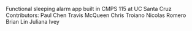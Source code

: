 Functional sleeping alarm app built in CMPS 115 at UC Santa Cruz
Contributors:
Paul Chen
Travis McQueen
Chris Troiano
Nicolas Romero
Brian Lin
Juliana Ivey
